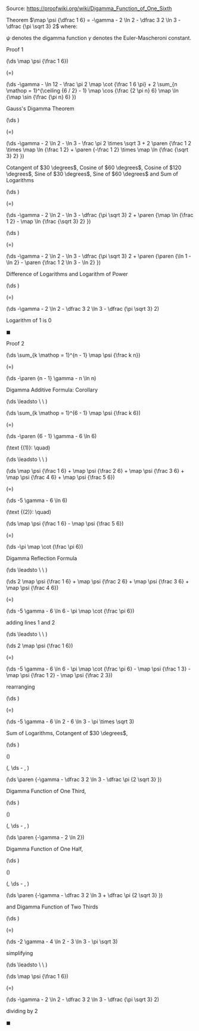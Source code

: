 # 

Source: https://proofwiki.org/wiki/Digamma_Function_of_One_Sixth

Theorem
$\map \psi {\dfrac 1 6} = -\gamma - 2 \ln 2 - \dfrac 3 2 \ln 3 - \dfrac {\pi \sqrt 3} 2$
where:

$\psi$ denotes the digamma function
$\gamma$ denotes the Euler-Mascheroni constant.


Proof 1













\(\ds \map \psi {\frac 1 6}\)

\(=\)







\(\ds -\gamma - \ln 12 - \frac \pi 2 \map \cot {\frac 1 6 \pi} + 2 \sum_{n \mathop = 1}^{\ceiling {6 / 2} - 1} \map \cos {\frac {2 \pi n} 6} \map \ln {\map \sin {\frac {\pi n} 6} }\)





Gauss's Digamma Theorem














\(\ds \)

\(=\)







\(\ds -\gamma - 2 \ln 2 - \ln 3 - \frac \pi 2 \times \sqrt 3 + 2 \paren {\frac 1 2 \times \map \ln {\frac 1 2} + \paren {-\frac 1 2} \times \map \ln {\frac {\sqrt 3} 2} }\)





Cotangent of $30 \degrees$, Cosine of $60 \degrees$, Cosine of $120 \degrees$, Sine of $30 \degrees$, Sine of $60 \degrees$ and Sum of Logarithms














\(\ds \)

\(=\)







\(\ds -\gamma - 2 \ln 2 - \ln 3 - \dfrac {\pi \sqrt 3} 2 + \paren {\map \ln {\frac 1 2} - \map \ln {\frac {\sqrt 3} 2} }\)




















\(\ds \)

\(=\)







\(\ds -\gamma - 2 \ln 2 - \ln 3 - \dfrac {\pi \sqrt 3} 2 + \paren {\paren {\ln 1 - \ln 2} - \paren {\frac 1 2 \ln 3 - \ln 2} }\)





Difference of Logarithms and Logarithm of Power














\(\ds \)

\(=\)







\(\ds -\gamma - 2 \ln 2  - \dfrac 3 2 \ln 3 - \dfrac {\pi \sqrt 3} 2\)





Logarithm of 1 is 0



$\blacksquare$


Proof 2













\(\ds \sum_{k \mathop = 1}^{n - 1} \map \psi {\frac k n}\)

\(=\)







\(\ds -\paren {n - 1} \gamma - n \ln n\)





Digamma Additive Formula: Corollary








\(\ds \leadsto \ \ \)





\(\ds \sum_{k \mathop = 1}^{6 - 1} \map \psi {\frac k 6}\)

\(=\)







\(\ds -\paren {6 - 1} \gamma - 6 \ln 6\)










\(\text {(1)}: \quad\)



\(\ds \leadsto \ \ \)





\(\ds \map \psi {\frac 1 6} + \map \psi {\frac 2 6} + \map \psi {\frac 3 6} + \map \psi {\frac 4 6} + \map \psi {\frac 5 6}\)

\(=\)







\(\ds -5 \gamma - 6 \ln 6\)










\(\text {(2)}: \quad\)









\(\ds \map \psi {\frac 1 6} - \map \psi {\frac 5 6}\)

\(=\)







\(\ds -\pi \map \cot {\frac \pi 6}\)





Digamma Reflection Formula








\(\ds \leadsto \ \ \)





\(\ds 2 \map \psi {\frac 1 6} + \map \psi {\frac 2 6} + \map \psi {\frac 3 6} + \map \psi {\frac 4 6}\)

\(=\)







\(\ds -5 \gamma - 6 \ln 6 - \pi \map \cot {\frac \pi 6}\)





adding lines $1$ and $2$








\(\ds \leadsto \ \ \)





\(\ds 2 \map \psi {\frac 1 6}\)

\(=\)







\(\ds -5 \gamma - 6 \ln 6 - \pi \map \cot {\frac \pi 6} - \map \psi {\frac 1 3} - \map \psi {\frac 1 2} - \map \psi {\frac 2 3}\)





rearranging














\(\ds \)

\(=\)







\(\ds -5 \gamma - 6 \ln 2 - 6 \ln 3 - \pi \times \sqrt 3\)





Sum of Logarithms, Cotangent of $30 \degrees$,














\(\ds \)

\(\)





\(\, \ds - \, \)

\(\ds \paren {-\gamma - \dfrac 3 2 \ln 3 - \dfrac \pi {2 \sqrt 3} }\)





Digamma Function of One Third,














\(\ds \)

\(\)





\(\, \ds - \, \)

\(\ds \paren {-\gamma - 2 \ln 2}\)





Digamma Function of One Half,














\(\ds \)

\(\)





\(\, \ds - \, \)

\(\ds \paren {-\gamma - \dfrac 3 2 \ln 3 + \dfrac \pi {2 \sqrt 3} }\)





and Digamma Function of Two Thirds














\(\ds \)

\(=\)







\(\ds -2 \gamma - 4 \ln 2  - 3 \ln 3 - \pi \sqrt 3\)





simplifying








\(\ds \leadsto \ \ \)





\(\ds \map \psi {\frac 1 6}\)

\(=\)







\(\ds -\gamma - 2 \ln 2 - \dfrac 3 2 \ln 3 - \dfrac {\pi \sqrt 3} 2\)





dividing by $2$



$\blacksquare$






